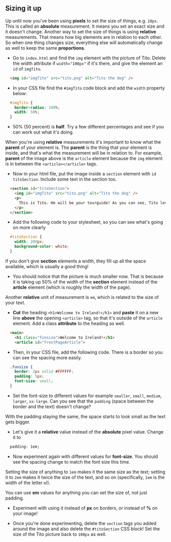 ## Sizing it up

Up until now you've been using **pixels** to set the size of things, e.g. `10px`. This is called an **absolute** measurement. It means you set an exact size and it doesn't change. Another way to set the size of things is using **relative** measurements. That means how big elements are in relation to each other. So when one thing changes size, everything else will automatically change as well to keep the same **proportions**. 

+ Go to `index.html` and find the `img` element with the picture of Tito. Delete the width attribute if `width="100px"` if it's there, and give the element an `id` of `imgTito`.

```html
  <img id="imgTito" src="tito.png" alt="Tito the dog" />
``` 

+ In your CSS file find the `#imgTito` code block and add the `width` property below:

```css
  #imgTito {
    border-radius: 100%;
    width: 50%;
  }
```

+ 50% (50 percent) is **half**. Try a few different percentages and see if you can work out what it's doing.

When you're using **relative** measurements it's important to know what the **parent** of your element is. The **parent** is the thing that your element is inside, and that's what the measurement will be in relation to. For example, **parent** of the image above is the `article` element because the `img` element is in between the `<article></article>` tags.

+ Now in your html file, put the image inside a `section` element with `id` `titoSection`. Include some text in the section too. 

```html
  <section id="titoSection">
    <img id="imgTito" src="tito.png" alt="Tito the dog" />  		
    <p>
      This is Tito. He will be your tourguide! As you can see, Tito loves CoderDojo.
    </p>
  </section>
```

+ Add the following code to your stylesheet, so you can see what's going on more clearly

```css
  #titoSection {
    width: 200px;
    background-color: white;
  }
```

If you don't give **section** elements a width, they fill up all the space available, which is usually a good thing!

+ You should notice that the picture is much smaller now. That is because it is taking up 50% of the width of the **section** element instead of the **article** element \(which is roughly the width of the page\).

Another **relative** unit of measurement is `em`, which is related to the size of your text. 

+ **Cut** the heading `<h1>Welcome to Ireland!</h1>` and **paste** it on a new line **above** the opening `<article>` tag, so that it's outside of the `article` element. Add a class **attribute** to the heading as well.

```html
  <main>	
    <h1 class="funsize">Welcome to Ireland!</h1>
    <article id="frontPageArticle">
```

+ Then, in your CSS file, add the following code. There is a border so you can see the spacing more easily.

```css
  .funsize {
    border: 2px solid #FFFFFF;
    padding: 5px;
    font-size: small;
  }
```

+ Set the font-size to different values for example `smaller`, `small`, `medium`, `larger`, `xx-large`. Can you see that the `padding` \(space between the border and the text\) doesn't change?

With the padding staying the same, the space starts to look small as the text gets bigger. 

+ Let's give it a **relative** value instead of the **absolute** pixel value. Change it to

```css
  padding: 1em;
```

+ Now experiment again with different values for **font-size**. You should see the spacing change to match the font size this time.

Setting the size of anything to `1em` makes it the same size as the text; setting it to `2em` makes it twice the size of the text, and so on \(specifically, `1em` is the width of the letter `m`!\).

You can use **em** values for anything you can set the size of, not just padding. 

+ Experiment with using it instead of **px** on borders, or instead of **%** on your image!

+ Once you're done experimenting, delete the `section` tags you added around the image and also delete the `#titoSection` CSS block! Set the size of the Tito picture back to `100px` as well.
